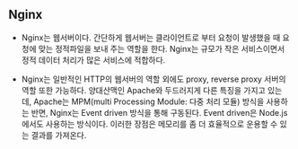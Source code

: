 ## Nginx
- Nginx는 웹서버이다. 간단하게 웹서버는 클라이언트로 부터 요청이 발생했을 때 요청에 맞는 정적파일을 보내 주는 역할을 한다. Nginx는 규모가 작은 서비스이면서 정적 데이터 처리가 많은 서비스에 적합하다. 

- Nginx는 일반적인 HTTP의 웹서버의 역할 외에도 proxy, reverse proxy 서버의 역할 또한 가능하다. 양대산맥인 Apache와 두드러지게 다른 특징을 가지고 있는데, Apache는 MPM(multi Processing Module: 다중 처리 모듈) 방식을 사용하는 반면, Nginx는 Event driven 방식을 통해 구동된다. Event driven은 Node.js에서도 사용하는 방식이다. 이러한 장점은 메모리를 좀 더 효율적으로 운용할 수 있는 결과를 가져온다.